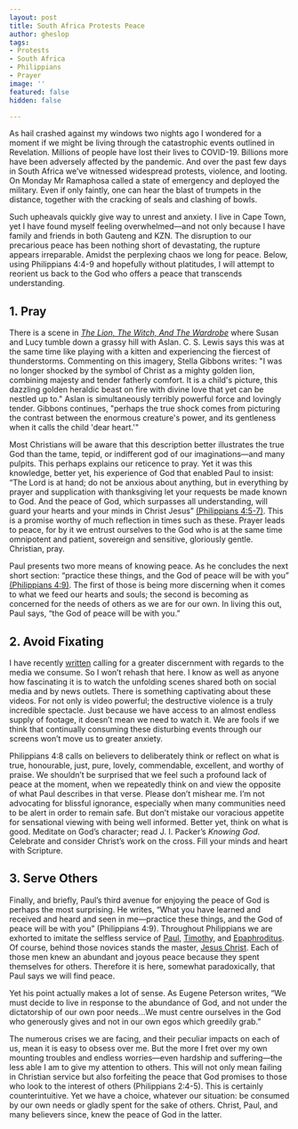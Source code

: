 ```yaml
---
layout: post
title: South Africa Protests Peace
author: gheslop
tags:
- Protests
- South Africa
- Philippians
- Prayer
image: ''
featured: false
hidden: false

---
```

As hail crashed against my windows two nights ago I wondered for a moment if we might be living through the catastrophic events outlined in Revelation. Millions of people have lost their lives to COVID-19. Billions more have been adversely affected by the pandemic. And over the past few days in South Africa we’ve witnessed widespread protests, violence, and looting. On Monday Mr Ramaphosa called a state of emergency and deployed the military. Even if only faintly, one can hear the blast of trumpets in the distance, together with the cracking of seals and clashing of bowls.

Such upheavals quickly give way to unrest and anxiety. I live in Cape Town, yet I have found myself feeling overwhelmed—and not only because I have family and friends in both Gauteng and KZN. The disruption to our precarious peace has been nothing short of devastating, the rupture appears irreparable. Amidst the perplexing chaos we long for peace. Below, using Philippians 4:4-9 and hopefully without platitudes, I will attempt to reorient us back to the God who offers a peace that transcends understanding.

## 1. Pray

There is a scene in [_The Lion, The Witch, And The Wardrobe_](https://rekindle.co.za/content/doodle-hes-not-safe-but-hes-good/ ("He's Not Safe, But He's Good")) where Susan and Lucy tumble down a grassy hill with Aslan. C. S. Lewis says this was at the same time like playing with a kitten and experiencing the fiercest of thunderstorms. Commenting on this imagery, Stella Gibbons writes: "I was no longer shocked by the symbol of Christ as a mighty golden lion, combining majesty and tender fatherly comfort. It is a child's picture, this dazzling golden heraldic beast on fire with divine love that yet can be nestled up to." Aslan is simultaneously terribly powerful force and lovingly tender. Gibbons continues, "perhaps the true shock comes from picturing the contrast between the enormous creature's power, and its gentleness when it calls the child 'dear heart.'"

Most Christians will be aware that this description better illustrates the true God than the tame, tepid, or indifferent god of our imaginations—and many pulpits. This perhaps explains our reticence to pray. Yet it was this knowledge, better yet, his experience of God that enabled Paul to insist: “The Lord is at hand; do not be anxious about anything, but in everything by prayer and supplication with thanksgiving let your requests be made known to God. And the peace of God, which surpasses all understanding, will guard your hearts and your minds in Christ Jesus” [(Philippians 4:5-7)](https://rekindle.co.za/content/2020-11-16-philippians-4-4-7-devotional "Philippians 4:4-7 Devotional"). This is a promise worthy of much reflection in times such as these. Prayer leads to peace, for by it we entrust ourselves to the God who is at the same time omnipotent and patient, sovereign and sensitive, gloriously gentle. Christian, pray.

Paul presents two more means of knowing peace. As he concludes the next short section: “practice these things, and the God of peace will be with you” [(Philippians 4:9)](https://rekindle.co.za/content/2020-12-01-philippians-4-8-9-devotional "Philippians 4:8-9 Devotional"). The first of those is being more discerning when it comes to what we feed our hearts and souls; the second is becoming as concerned for the needs of others as we are for our own. In living this out, Paul says, “the God of peace will be with you.”

## 2. Avoid Fixating

I have recently [written](https://rekindle.co.za/content/2021-06-02-wendell-berry-consumerism "Where Is The Line?") calling for a greater discernment with regards to the media we consume. So I won’t rehash that here. I know as well as anyone how fascinating it is to watch the unfolding scenes shared both on social media and by news outlets. There is something captivating about these videos. For not only is video powerful; the destructive violence is a truly incredible spectacle. Just because we have access to an almost endless supply of footage, it doesn’t mean we need to watch it. We are fools if we think that continually consuming these disturbing events through our screens won’t move us to greater anxiety.

Philippians 4:8 calls on believers to deliberately think or reflect on what is true, honourable, just, pure, lovely, commendable, excellent, and worthy of praise. We shouldn’t be surprised that we feel such a profound lack of peace at the moment, when we repeatedly think on and view the opposite of what Paul describes in that verse. Please don’t mishear me. I’m not advocating for blissful ignorance, especially when many communities need to be alert in order to remain safe. But don’t mistake our voracious appetite for sensational viewing with being well informed. Better yet, think on what is good. Meditate on God’s character; read J. I. Packer’s _Knowing God_. Celebrate and consider Christ’s work on the cross. Fill your minds and heart with Scripture.

## 3. Serve Others

Finally, and briefly, Paul’s third avenue for enjoying the peace of God is perhaps the most surprising. He writes, “What you have learned and received and heard and seen in me—practice these things, and the God of peace will be with you” (Philippians 4:9). Throughout Philippians we are exhorted to imitate the selfless service of [Paul](https://rekindle.co.za/content/2020-09-01-philippians-2-17-18-devotional "Philippians 2:17-18 Devotional"), [Timothy](https://rekindle.co.za/content/2020-09-07-philippians-2-19-24-devotional  "Philippians 2:19-24 Devotional"), and [Epaphroditus](https://rekindle.co.za/content/2020-09-15-philippians-2-25-30-devotional "Philippians 2:25-30 Devotional"). Of course, behind those novices stands the master, [Jesus Christ](https://rekindle.co.za/content/2020-08-04-philippians-2-5-8-devotional "Philippians 2:5-8 Devotional"). Each of those men knew an abundant and joyous peace because they spent themselves for others. Therefore it is here, somewhat paradoxically, that Paul says we will find peace.

Yet his point actually makes a lot of sense. As Eugene Peterson writes, “We must decide to live in response to the abundance of God, and not under the dictatorship of our own poor needs…We must centre ourselves in the God who generously gives and not in our own egos which greedily grab.”

The numerous crises we are facing, and their peculiar impacts on each of us, mean it is easy to obsess over me. But the more I fret over my own mounting troubles and endless worries—even hardship and suffering—the less able I am to give my attention to others. This will not only mean failing in Christian service but also forfeiting the peace that God promises to those who look to the interest of others (Philippians 2:4-5). This is certainly counterintuitive. Yet we have a choice, whatever our situation: be consumed by our own needs or gladly spent for the sake of others. Christ, Paul, and many believers since, knew the peace of God in the latter.